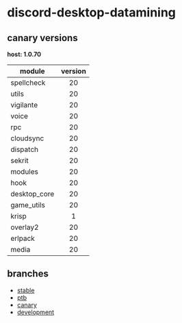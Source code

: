 # discord-desktop-datamining

## canary versions

**host: 1.0.70**

| module | version |
| ------ | :-----: |
| spellcheck | 20 |
| utils | 20 |
| vigilante | 20 |
| voice | 20 |
| rpc | 20 |
| cloudsync | 20 |
| dispatch | 20 |
| sekrit | 20 |
| modules | 20 |
| hook | 20 |
| desktop_core | 20 |
| game_utils | 20 |
| krisp | 1 |
| overlay2 | 20 |
| erlpack | 20 |
| media | 20 |

## branches

- [stable](https://github.com/OpenAsar/discord-desktop-datamining/tree/stable)
- [ptb](https://github.com/OpenAsar/discord-desktop-datamining/tree/ptb)
- [canary](https://github.com/OpenAsar/discord-desktop-datamining/tree/canary)
- [development](https://github.com/OpenAsar/discord-desktop-datamining/tree/development)